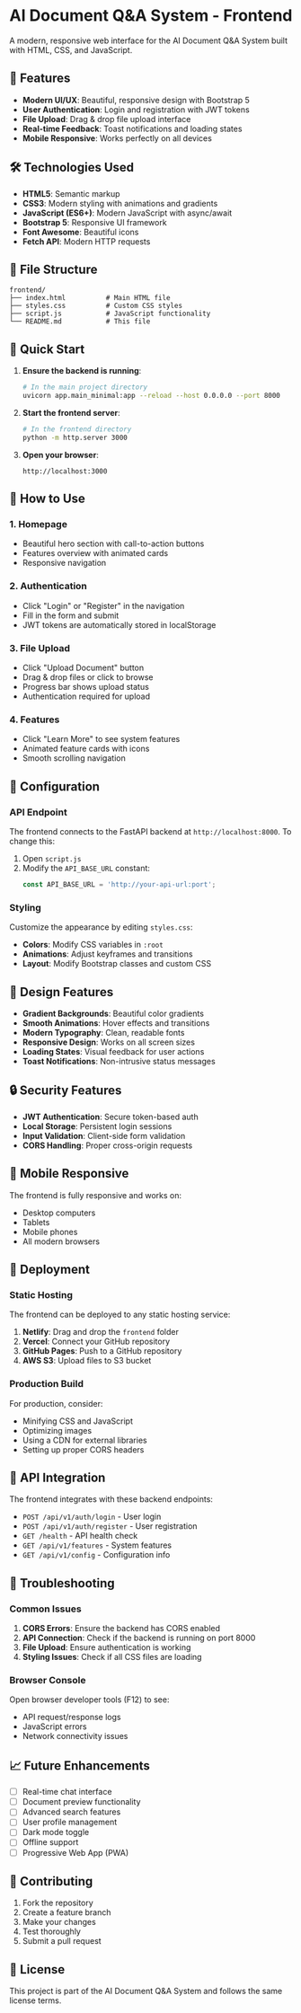 # AI Document Q&A System - Frontend

A modern, responsive web interface for the AI Document Q&A System built with HTML, CSS, and JavaScript.

## 🚀 Features

- **Modern UI/UX**: Beautiful, responsive design with Bootstrap 5
- **User Authentication**: Login and registration with JWT tokens
- **File Upload**: Drag & drop file upload interface
- **Real-time Feedback**: Toast notifications and loading states
- **Mobile Responsive**: Works perfectly on all devices

## 🛠️ Technologies Used

- **HTML5**: Semantic markup
- **CSS3**: Modern styling with animations and gradients
- **JavaScript (ES6+)**: Modern JavaScript with async/await
- **Bootstrap 5**: Responsive UI framework
- **Font Awesome**: Beautiful icons
- **Fetch API**: Modern HTTP requests

## 📁 File Structure

```
frontend/
├── index.html          # Main HTML file
├── styles.css          # Custom CSS styles
├── script.js           # JavaScript functionality
└── README.md           # This file
```

## 🚀 Quick Start

1. **Ensure the backend is running**:
   ```bash
   # In the main project directory
   uvicorn app.main_minimal:app --reload --host 0.0.0.0 --port 8000
   ```

2. **Start the frontend server**:
   ```bash
   # In the frontend directory
   python -m http.server 3000
   ```

3. **Open your browser**:
   ```
   http://localhost:3000
   ```

## 🎯 How to Use

### 1. **Homepage**
- Beautiful hero section with call-to-action buttons
- Features overview with animated cards
- Responsive navigation

### 2. **Authentication**
- Click "Login" or "Register" in the navigation
- Fill in the form and submit
- JWT tokens are automatically stored in localStorage

### 3. **File Upload**
- Click "Upload Document" button
- Drag & drop files or click to browse
- Progress bar shows upload status
- Authentication required for upload

### 4. **Features**
- Click "Learn More" to see system features
- Animated feature cards with icons
- Smooth scrolling navigation

## 🔧 Configuration

### API Endpoint
The frontend connects to the FastAPI backend at `http://localhost:8000`. To change this:

1. Open `script.js`
2. Modify the `API_BASE_URL` constant:
   ```javascript
   const API_BASE_URL = 'http://your-api-url:port';
   ```

### Styling
Customize the appearance by editing `styles.css`:

- **Colors**: Modify CSS variables in `:root`
- **Animations**: Adjust keyframes and transitions
- **Layout**: Modify Bootstrap classes and custom CSS

## 🎨 Design Features

- **Gradient Backgrounds**: Beautiful color gradients
- **Smooth Animations**: Hover effects and transitions
- **Modern Typography**: Clean, readable fonts
- **Responsive Design**: Works on all screen sizes
- **Loading States**: Visual feedback for user actions
- **Toast Notifications**: Non-intrusive status messages

## 🔒 Security Features

- **JWT Authentication**: Secure token-based auth
- **Local Storage**: Persistent login sessions
- **Input Validation**: Client-side form validation
- **CORS Handling**: Proper cross-origin requests

## 📱 Mobile Responsive

The frontend is fully responsive and works on:
- Desktop computers
- Tablets
- Mobile phones
- All modern browsers

## 🚀 Deployment

### Static Hosting
The frontend can be deployed to any static hosting service:

1. **Netlify**: Drag and drop the `frontend` folder
2. **Vercel**: Connect your GitHub repository
3. **GitHub Pages**: Push to a GitHub repository
4. **AWS S3**: Upload files to S3 bucket

### Production Build
For production, consider:
- Minifying CSS and JavaScript
- Optimizing images
- Using a CDN for external libraries
- Setting up proper CORS headers

## 🔗 API Integration

The frontend integrates with these backend endpoints:

- `POST /api/v1/auth/login` - User login
- `POST /api/v1/auth/register` - User registration
- `GET /health` - API health check
- `GET /api/v1/features` - System features
- `GET /api/v1/config` - Configuration info

## 🐛 Troubleshooting

### Common Issues

1. **CORS Errors**: Ensure the backend has CORS enabled
2. **API Connection**: Check if the backend is running on port 8000
3. **File Upload**: Ensure authentication is working
4. **Styling Issues**: Check if all CSS files are loading

### Browser Console
Open browser developer tools (F12) to see:
- API request/response logs
- JavaScript errors
- Network connectivity issues

## 📈 Future Enhancements

- [ ] Real-time chat interface
- [ ] Document preview functionality
- [ ] Advanced search features
- [ ] User profile management
- [ ] Dark mode toggle
- [ ] Offline support
- [ ] Progressive Web App (PWA)

## 🤝 Contributing

1. Fork the repository
2. Create a feature branch
3. Make your changes
4. Test thoroughly
5. Submit a pull request

## 📄 License

This project is part of the AI Document Q&A System and follows the same license terms. 